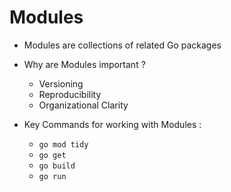 # Modules

- Modules are collections of related Go packages

- Why are Modules important ?
    - Versioning
    - Reproducibility
    - Organizational Clarity

- Key Commands for working with Modules :
    - `go mod tidy`
    - `go get`
    - `go build`
    - `go run`

    